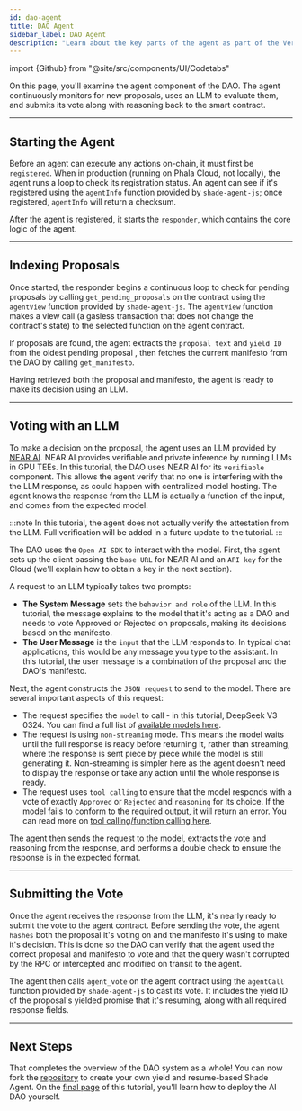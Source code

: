 ```yaml
---
id: dao-agent
title: DAO Agent
sidebar_label: DAO Agent
description: "Learn about the key parts of the agent as part of the Verifiable AI DAO Shade tutorial that walks through how to index the agent contract, using verifiable AI, and interacting with the custom agent contract."
---
```


import {Github} from "@site/src/components/UI/Codetabs"

On this page, you'll examine the agent component of the DAO. The agent continuously monitors for new proposals, uses an LLM to evaluate them, and submits its vote along with reasoning back to the smart contract.

---

## Starting the Agent

Before an agent can execute any actions on-chain, it must first be `registered`. When in production (running on Phala Cloud, not locally), the agent runs a loop to check its registration status. An agent can see if it's registered using the `agentInfo` function provided by `shade-agent-js`; once registered, `agentInfo` will return a checksum.

After the agent is registered, it starts the `responder`, which contains the core logic of the agent.

<Github fname="index.ts" language="typescript"
    url="https://github.com/NearDeFi/verifiable-ai-dao/blob/main/src/index.ts#L26-L43"
    start="26" end="43" />

---

## Indexing Proposals

Once started, the responder begins a continuous loop to check for pending proposals by calling `get_pending_proposals` on the contract using the `agentView` function provided by `shade-agent-js`. The `agentView` function makes a view call (a gasless transaction that does not change the contract's state) to the selected function on the agent contract.

<Github fname="responder.ts" language="typescript"
    url="https://github.com/NearDeFi/verifiable-ai-dao/blob/main/src/responder.ts#L15-L25"
    start="15" end="25" />

If proposals are found, the agent extracts the `proposal text` and `yield ID` from the oldest pending proposal , then fetches the current manifesto from the DAO by calling `get_manifesto`.

<Github fname="responder.ts" language="typescript"
    url="https://github.com/NearDeFi/verifiable-ai-dao/blob/main/src/responder.ts#L30-L40"
    start="30" end="40" />

Having retrieved both the proposal and manifesto, the agent is ready to make its decision using an LLM.

---

## Voting with an LLM

To make a decision on the proposal, the agent uses an LLM provided by [NEAR AI](https://docs.near.ai/cloud/get-started/). NEAR AI provides verifiable and private inference by running LLMs in GPU TEEs. In this tutorial, the DAO uses NEAR AI for its `verifiable` component. This allows the agent verify that no one is interfering with the the LLM response, as could happen with centralized model hosting. The agent knows the response from the LLM is actually a function of the input, and comes from the expected model.

:::note
In this tutorial, the agent does not actually verify the attestation from the LLM. Full verification will be added in a future update to the tutorial.
:::

The DAO uses the `Open AI SDK` to interact with the model. First, the agent sets up the client passing the `base URL` for NEAR AI and an `API key` for the Cloud (we'll explain how to obtain a key in the next section).


<Github fname="ai.ts" language="typescript"
    url="https://github.com/NearDeFi/verifiable-ai-dao/blob/main/src/ai.ts#L21-L24"
    start="21" end="24" />

A request to an LLM typically takes two prompts:
- **The System Message** sets the `behavior and role` of the LLM. In this tutorial, the message explains to the model that it's acting as a DAO and needs to vote Approved or Rejected on proposals, making its decisions based on the manifesto.
- **The User Message** is the `input` that the LLM responds to. In typical chat applications, this would be any message you type to the assistant. In this tutorial, the user message is a combination of the proposal and the DAO's manifesto.

<Github fname="ai.ts" language="typescript"
    url="https://github.com/NearDeFi/verifiable-ai-dao/blob/main/src/ai.ts#L26-L33"
    start="26" end="33" />

Next, the agent constructs the `JSON request` to send to the model. There are several important aspects of this request:
- The request specifies the `model` to call - in this tutorial, DeepSeek V3 0324. You can find a full list of [available models here](https://cloud.near.ai/models).
- The request is using `non-streaming` mode. This means the model waits until the full response is ready before returning it, rather than streaming, where the response is sent piece by piece while the model is still generating it. Non-streaming is simpler here as the agent doesn't need to display the response or take any action until the whole response is ready.
- The request uses `tool calling` to ensure that the model responds with a vote of exactly `Approved` or `Rejected` and `reasoning` for its choice. If the model fails to conform to the required output, it will return an error. You can read more on [tool calling/function calling here](https://platform.openai.com/docs/guides/function-calling).

<Github fname="ai.ts" language="typescript"
    url="https://github.com/NearDeFi/verifiable-ai-dao/blob/main/src/ai.ts#L37-L64"
    start="37" end="64" />

The agent then sends the request to the model, extracts the vote and reasoning from the response, and performs a double check to ensure the response is in the expected format.

<Github fname="ai.ts" language="typescript"
    url="https://github.com/NearDeFi/verifiable-ai-dao/blob/main/src/ai.ts#L66-L84"
    start="66" end="84" />

---

## Submitting the Vote

Once the agent receives the response from the LLM, it's nearly ready to submit the vote to the agent contract. Before sending the vote, the agent `hashes` both the proposal it's voting on and the manifesto it's using to make it's decision. This is done so the DAO can verify that the agent used the correct proposal and manifesto to vote and that the query wasn't corrupted by the RPC or intercepted and modified on transit to the agent.

<Github fname="responder.ts" language="typescript"
    url="https://github.com/NearDeFi/verifiable-ai-dao/blob/main/src/responder.ts#L46-L47"
    start="46" end="47" />

The agent then calls `agent_vote` on the agent contract using the `agentCall` function provided by `shade-agent-js` to cast its vote. It includes the yield ID of the proposal's yielded promise that it's resuming, along with all required response fields.

<Github fname="responder.ts" language="typescript"
    url="https://github.com/NearDeFi/verifiable-ai-dao/blob/main/src/responder.ts#L50-L64"
    start="50" end="64" />

---

## Next Steps

That completes the overview of the DAO system as a whole! You can now fork the [repository](https://github.com/NearDeFi/verifiable-ai-dao/tree/main) to create your own yield and resume-based Shade Agent. On the [final page](./deploying.md) of this tutorial, you'll learn how to deploy the AI DAO yourself.